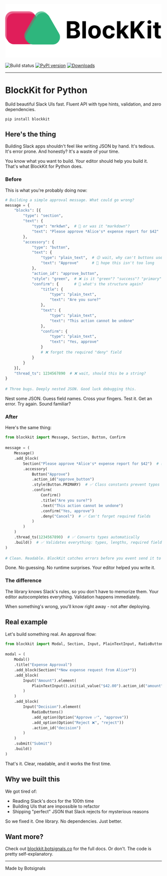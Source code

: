 <p align="center">
  <picture>
    <img alt="blockkit-logo" src="https://github.com/imryche/blockkit/raw/master/docs/img/blockkit.svg">
  </picture>
</p>

![Build status](https://github.com/imryche/blockkit/actions/workflows/python-app.yml/badge.svg)
[![PyPI version](https://badge.fury.io/py/blockkit.svg)](https://badge.fury.io/py/blockkit)
[![Downloads](https://static.pepy.tech/badge/blockkit)](https://pepy.tech/project/blockkit)

---

# BlockKit for Python

Build beautiful Slack UIs fast. Fluent API with type hints, validation, and zero
dependencies.

```shell
pip install blockkit
```

## Here's the thing

Building Slack apps shouldn't feel like writing JSON by hand. It's tedious. It's
error prone. And honestly? It's a waste of your time.

You know what you want to build. Your editor should help you build it. That's
what BlockKit for Python does.

### Before

This is what you're probably doing now:

```python
# Building a simple approval message. What could go wrong?
message = {
    "blocks": [{
        "type": "section",
        "text": {
            "type": "mrkdwn",  # 🤔 or was it "markdown"?
            "text": "Please approve *Alice's* expense report for $42"
        },
        "accessory": {
            "type": "button",
            "text": {
                "type": "plain_text",  # 😕 wait, why can't buttons use mrkdwn?
                "text": "Approve"      # 🤞 hope this isn't too long
            },
            "action_id": "approve_button",
            "style": "green",  # ❌ is it "green"? "success"? "primary"?
            "confirm": {       # 🤔 what's the structure again?
                "title": {
                    "type": "plain_text",
                    "text": "Are you sure?"
                },
                "text": {
                    "type": "plain_text",
                    "text": "This action cannot be undone"
                },
                "confirm": {
                    "type": "plain_text",
                    "text": "Yes, approve"
                }
                # ❌ forgot the required "deny" field
            }
        }
    }],
    "thread_ts": 1234567890  # ❌ wait, should this be a string?
}

# Three bugs. Deeply nested JSON. Good luck debugging this.
```

Nest some JSON. Guess field names. Cross your fingers. Test it. Get an error.
Try again. Sound familiar?

### After

Here's the same thing:

```python
from blockkit import Message, Section, Button, Confirm

message = (
    Message()
    .add_block(
        Section("Please approve *Alice's* expense report for $42")  # ✅ Markdown detected automatically
        .accessory(
            Button("Approve")
            .action_id("approve_button")
            .style(Button.PRIMARY)  # ✅ Class constants prevent typos
            .confirm(
                Confirm()
                .title("Are you sure?")
                .text("This action cannot be undone")
                .confirm("Yes, approve")
                .deny("Cancel")  # ✅ Can't forget required fields
            )
        )
    )
    .thread_ts(1234567890)  # ✅ Converts types automatically
    .build()  # ✅ Validates everything: types, lengths, required fields
)

# Clean. Readable. BlockKit catches errors before you event send it to Slack.
```

Done. No guessing. No runtime surprises. Your editor helped you write it.

### The difference

The library knows Slack's rules, so you don't have to memorize them. Your editor
autocompletes everything. Validation happens immediately.

When something's wrong, you'll know right away - not after deploying.

## Real example

Let's build something real. An approval flow:

```python
from blockkit import Modal, Section, Input, PlainTextInput, RadioButtons, Option

modal = (
    Modal()
    .title("Expense Approval")
    .add_block(Section("*New expense request from Alice*"))
    .add_block(
        Input("Amount").element(
            PlainTextInput().initial_value("$42.00").action_id("amount")
        )
    )
    .add_block(
        Input("Decision").element(
            RadioButtons()
            .add_option(Option("Approve ✅", "approve"))
            .add_option(Option("Reject ❌", "reject"))
            .action_id("decision")
        )
    )
    .submit("Submit")
    .build()
)
```

That's it. Clear, readable, and it works the first time.

## Why we built this

We got tired of:

- Reading Slack's docs for the 100th time
- Building UIs that are impossible to refactor
- Shipping "perfect" JSON that Slack rejects for mysterious reasons

So we fixed it. One library. No dependencies. Just better.

## Want more?

Check out [blockkit.botsignals.co](https://blockkit.botsignals.co) for the full
docs. Or don't. The code is pretty self-explanatory.

---

Made by Botsignals
